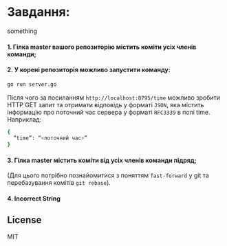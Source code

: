 # Завдання:

something

#### 1. Гілка master вашого репозиторію містить коміти усіх членів команди;
#### 2. У корені репозиторія можливо запустити команду:
```sh
go run server.go
```
Після чого за посиланням ``http://localhost:8795/time`` можливо зробити HTTP GET запит та отримати відповідь у форматі ``JSON``, яка містить інформацію про поточний час сервера у форматі ``RFC3339`` в полі time.
Наприклад:
```sh
{ 
  “time”: “<поточний час>”  
} 
```
#### 3. Гілка master містить коміти від усіх членів команди підряд;
(Для цього потрібно познайомитися з поняттям ``fast-forward`` у git та перебазування комітів ``git rebase``).
#### 4. Incorrect String

## License

MIT